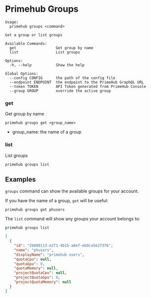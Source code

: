 
# Primehub Groups

```
Usage: 
  primehub groups <command>

Get a group or list groups

Available Commands:
  get                  Get group by name
  list                 List groups

Options:
  -h, --help           Show the help

Global Options:
  --config CONFIG      the path of the config file
  --endpoint ENDPOINT  the endpoint to the PrimeHub GraphQL URL
  --token TOKEN        API Token generated from PrimeHub Console
  --group GROUP        override the active group

```


### get

Get group by name


```
primehub groups get <group_name>
```

* group_name: the name of a group
 




### list

List groups


```
primehub groups list
```
 



 

## Examples

`groups` command can show the available groups for your account.

If you have the name of a group, `get` will be useful:

```
primehub groups get phusers
```

The `list` command will show any groups your account belongs to:

```
primehub groups list
```

```json
[
  {
    "id": "2b080113-e2f1-4b1b-a6ef-eb0ca5e2f376",
    "name": "phusers",
    "displayName": "primehub users",
    "quotaCpu": null,
    "quotaGpu": 0,
    "quotaMemory": null,
    "projectQuotaCpu": null,
    "projectQuotaGpu": 0,
    "projectQuotaMemory": null
  }
]
```
